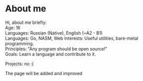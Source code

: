 # About me
  
Hi, about me briefly:  
Age: 16  
Languages: Russian (Native), English (~A2 - B1)  
Languages: Go, NASM, Web
Interests: Useful utilities, bare-metal programming.  
Principles: "Any program should be open source!"  
Goals: Learn a language and contribute to it.  
  
Projects: 
no :(
  
The page will be added and improved  
